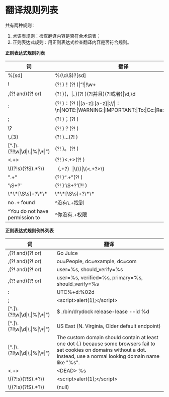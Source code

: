 # 翻译规则列表

共有两种规则：

1. 术语表规则：检查翻译内容是否符合术语表；
2. 正则表达式规则：用正则表达式检查翻译内容是否符合规则。

**正则表达式规则列表**

词 | 翻译
-- | -----------
%\[sd\] | %\(\\d\\\$\)\?\[sd\]
! | \(\?! \)！\(\?! \)\|“!\|!\\w\+
,\(\?! and\)\(\?! or\) | \(\?! \)\(，\|、\)\(\?! \)\(\?!并且\)\(\?!或者\)\|\\d,\\d
: | \(\?! \)：\(\?! \)\|\[a\-z\]:\[a\-z\]\|://\|：\\n\|NOTE:\|WARNING:\|IMPORTANT:\|To:\|Cc:\|Re:\|From:\|\\d:\\d
; | \(\?! \)；\(\?! \)
\\\? | \(\?! \)？\(\?! \)
\\\.\{3\} | \(\?! \)…\(\?! \)
\[\^\.\]\\\.\(\?!\\w\|\\d\|\\\.\|%\|\\\*\|"\) | \(\?! \)。\(\?! \)
<\.\+\> | \(\?! \)<\.\+\>\(\?! \)
\\\(\(\?!s\)\(\?!S\)\.\*\?\\\) | （\.\+\?）\|\\\(\\\)\|\\\(<\.\+\?\>\\\)
"\.\+" | \(\?! \)“\.\+”\(\?! \)
'\\S\+\?' | \(\?! \)‘\\S\+\?’\(\?! \)
\\\*\\\*\[\\S\\s\]\+\?\\\*\\\* | \\\*\\\*\[\\S\\s\]\+\?\\\*\\\*
no \.\+ found | \^没有\\\.\+找到
\^You do not have permission to | \^你没有\.\+权限


**正则表达式规则例外列表**

词 | 翻译
-- | -----------
,\(\?! and\)\(\?! or\) | Go Juice
,\(\?! and\)\(\?! or\) | ou=People, dc=example, dc=com
,\(\?! and\)\(\?! or\) | user=%s, should_verify=%s
,\(\?! and\)\(\?! or\) | user=%s, verified=%s, primary=%s, should_verify=%s
: | UTC%+d:%02d
; | &lt;script&gt;alert(1);&lt;/script&gt;
\[\^\.\]\\\.\(\?!\\w\|\\d\|\\\.\|%\|\\\*\|"\) | $ ./bin/drydock release-lease --id %d
\[\^\.\]\\\.\(\?!\\w\|\\d\|\\\.\|%\|\\\*\|"\) | US East (N. Virginia, Older default endpoint)
\[\^\.\]\\\.\(\?!\\w\|\\d\|\\\.\|%\|\\\*\|"\) | The custom domain should contain at least one dot (.) because some browsers fail to set cookies on domains without a dot. Instead, use a normal looking domain name like &#34;%s&#34;.
<\.\+\> | &lt;DEAD&gt; %s
\\\(\(\?!s\)\(\?!S\)\.\*\?\\\) | &lt;script&gt;alert(1);&lt;/script&gt;
\\\(\(\?!s\)\(\?!S\)\.\*\?\\\) | (null)

